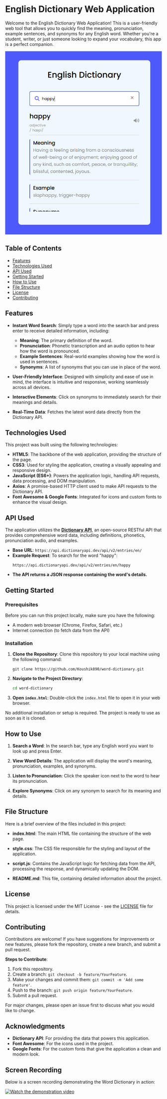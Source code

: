 # English Dictionary Web Application

Welcome to the English Dictionary Web Application! This is a user-friendly web tool that allows you to quickly find the meaning, pronunciation, example sentences, and synonyms for any English word. Whether you're a student, writer, or just someone looking to expand your vocabulary, this app is a perfect companion.

![Application Screenshot](https://github.com/Koushik890/word-dictionary/blob/main/Screenshot.png)

## Table of Contents

- [Features](#features)
- [Technologies Used](#technologies-used)
- [API Used](#api-used)
- [Getting Started](#getting-started)
- [How to Use](#how-to-use)
- [File Structure](#file-structure)
- [License](#license)
- [Contributing](#contributing)

## Features

- **Instant Word Search**: Simply type a word into the search bar and press enter to receive detailed information, including:
  - **Meaning**: The primary definition of the word.
  - **Pronunciation**: Phonetic transcription and an audio option to hear how the word is pronounced.
  - **Example Sentences**: Real-world examples showing how the word is used in sentences.
  - **Synonyms**: A list of synonyms that you can use in place of the word.

- **User-Friendly Interface**: Designed with simplicity and ease of use in mind, the interface is intuitive and responsive, working seamlessly across all devices.

- **Interactive Elements**: Click on synonyms to immediately search for their meanings and details.

- **Real-Time Data**: Fetches the latest word data directly from the Dictionary API.

## Technologies Used

This project was built using the following technologies:

- **HTML5**: The backbone of the web application, providing the structure of the page.
- **CSS3**: Used for styling the application, creating a visually appealing and responsive design.
- **JavaScript (ES6+)**: Powers the application logic, handling API requests, data processing, and DOM manipulation.
- **Axios**: A promise-based HTTP client used to make API requests to the Dictionary API.
- **Font Awesome & Google Fonts**: Integrated for icons and custom fonts to enhance the visual design.

## API Used

The application utilizes the **[Dictionary API](https://dictionaryapi.dev/)**, an open-source RESTful API that provides comprehensive word data, including definitions, phonetics, pronunciation audio, and examples.

- **Base URL**: `https://api.dictionaryapi.dev/api/v2/entries/en/`
- **Example Request**: To search for the word "happy":
  ```
  https://api.dictionaryapi.dev/api/v2/entries/en/happy
  ```
- **The API returns a JSON response containing the word's details.**

## Getting Started

### Prerequisites

Before you can run this project locally, make sure you have the following:

- A modern web browser (Chrome, Firefox, Safari, etc.)
- Internet connection (to fetch data from the API)

### Installation

1. **Clone the Repository**: Clone this repository to your local machine using the following command:
    
    ```
    git clone https://github.com/Koushik890/word-dictionary.git
    ```
2. **Navigate to the Project Directory**:
   
    ```bash
    cd word-dictionary
    ```

3. **Open `index.html`**: Double-click the `index.html` file to open it in your web browser.

No additional installation or setup is required. The project is ready to use as soon as it is cloned.

## How to Use

1. **Search a Word**: In the search bar, type any English word you want to look up and press Enter.
   
2. **View Word Details**: The application will display the word's meaning, pronunciation, examples, and synonyms.

3. **Listen to Pronunciation**: Click the speaker icon next to the word to hear its pronunciation.

4. **Explore Synonyms**: Click on any synonym to search for its meaning and details.

## File Structure

Here is a brief overview of the files included in this project:

- **index.html**: The main HTML file containing the structure of the web page.
  
- **style.css**: The CSS file responsible for the styling and layout of the application.

- **script.js**: Contains the JavaScript logic for fetching data from the API, processing the response, and dynamically updating the DOM.

- **README.md**: This file, containing detailed information about the project.

## License

This project is licensed under the MIT License - see the [LICENSE](LICENSE) file for details.

## Contributing

Contributions are welcome! If you have suggestions for improvements or new features, please fork the repository, create a new branch, and submit a pull request.

**Steps to Contribute**:

1. Fork this repository.
2. Create a branch: `git checkout -b feature/YourFeature`.
3. Make your changes and commit them: `git commit -m 'Add some feature'`.
4. Push to the branch: `git push origin feature/YourFeature`.
5. Submit a pull request.

For major changes, please open an issue first to discuss what you would like to change.

## Acknowledgments

- **Dictionary API**: For providing the data that powers this application.
- **Font Awesome**: For the icons used in the project.
- **Google Fonts**: For the custom fonts that give the application a clean and modern look.

## Screen Recording

Below is a screen recording demonstrating the Word Dictionary in action:

[![Watch the demonstration video](https://youtu.be/BOOtWNmYah0)](https://youtu.be/BOOtWNmYah0)
